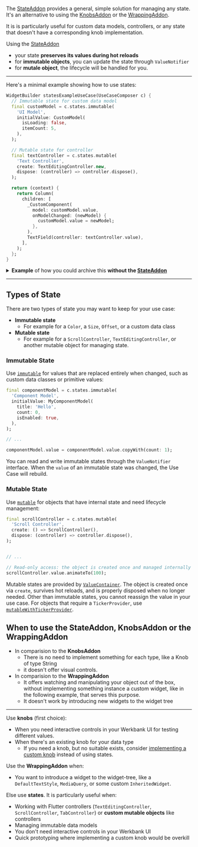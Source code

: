 The [StateAddon](../werkbank/StateAddon-class.html) provides a general, simple solution for managing any state. It's an alternative to using the [KnobsAddon](Knobs-topic.html) or the [WrappingAddon](../werkbank/WrappingAddon-class.html). 

It is is particularly useful for custom data models, controllers, or any state that doesn't have a corresponding knob implementation.

Using the [StateAddon](../werkbank/StateAddon-class.html)
- your state **preserves its values during hot reloads**
- for **immutable objects**, you can update the state through `ValueNotifier`
- for **mutale object**, the lifecycle will be handled for you.
  
---

Here's a minimal example showing how to use states:

```dart
WidgetBuilder statesExampleUseCase(UseCaseComposer c) {
  // Immutable state for custom data model
  final customModel = c.states.immutable(
    'UI Model',
    initialValue: CustomModel(
      isLoading: false,
      itemCount: 5,
    ),
  );

  // Mutable state for controller
  final textController = c.states.mutable(
    'Text Controller',
    create: TextEditingController.new,
    dispose: (controller) => controller.dispose(),
  );

  return (context) {
    return Column(
      children: [
        _CustomComponent(
          model: customModel.value,
          onModelChanged: (newModel) {
            customModel.value = newModel;
          },
        ),
        TextField(controller: textController.value),
      ],
    );
  };
}
```

<details>
<summary><b>Example</b> of how you could archive this <b>without the <a href="../werkbank/CustomFieldKnobExtension/customField.html">StateAddon</a></b></summary>

This illustrates what issue the StateAddon solves for you, since **you don't have to do this**:

```dart
WidgetBuilder exampleWithoutStatesUseCase(UseCaseComposer c) {
  return (context) {
    return _StateProvider(
      builder: (context, model, controller) => Column(
        children: [
          _CustomComponent(
            model: model.value,
            onModelChanged: (newModel) {
              model.value = newModel;
            },
          ),
          TextField(controller: controller),
        ],
      ),
    );
  };
}

class _StateProvider extends StatefulWidget {
  const _StateProvider({
    required this.builder,
  });

  final Widget Function(
    BuildContext context,
    ValueNotifier<CustomModel> model,
    TextEditingController controller,
  )
  builder;

  @override
  State<_StateProvider> createState() => _StateProviderState();
}

class _StateProviderState extends State<_StateProvider> {
  late final ValueNotifier<CustomModel> _model;
  late final TextEditingController _controller;

  @override
  void initState() {
    super.initState();
    _model = ValueNotifier(CustomModel());
    _controller = TextEditingController();
  }

  @override
  void dispose() {
    _model.dispose();
    _controller.dispose();
    super.dispose();
  }

  @override
  Widget build(BuildContext context) {
    return widget.builder(context, _model, _controller);
  }
}
```
</details>

---

## Types of State

There are two types of state you may want to keep for your use case:

- **Immutable state**
  - For example for a `Color`, a `Size`, `Offset`, or a custom data class
- **Mutable state**
  - For example for a `ScrollController`, `TextEditingController`, or another mutable object for managing state.


### Immutable State

Use [`immutable`](../werkbank/StatesComposer-class.html) for values that are replaced entirely when changed, such as custom data classes or primitive values:

```dart
final componentModel = c.states.immutable(
  'Component Model',
  initialValue: MyComponentModel(
    title: 'Hello',
    count: 0,
    isEnabled: true,
  ),
);

// ...

componentModel.value = componentModel.value.copyWith(count: 1);
```

You can read and write immutable states through the `ValueNotifier` interface. When the `value` of an immutable state was changed, the Use Case will rebuild.

### Mutable State

Use [`mutable`](../werkbank/StatesComposer-class.html) for objects that have internal state and need lifecycle management:

```dart
final scrollController = c.states.mutable(
  'Scroll Controller', 
  create: () => ScrollController(),
  dispose: (controller) => controller.dispose(),
);


// ...

// Read-only access: the object is created once and managed internally
scrollController.value.animateTo(100);
```

Mutable states are provided by [`ValueContainer`](../werkbank/ValueContainer-class.html). The object is created once via `create`, survives hot reloads, and is properly disposed when no longer needed. Other than immutable states, you cannot reassign the value in your use case.
For objects that require a `TickerProvider`, use [`mutableWithTickerProvider`](../werkbank/StatesComposer-class.html).

## When to use the StateAddon, KnobsAddon or the WrappingAddon

- In comparision to the **KnobsAddon**
  - There is no need to implement something for each type, like a Knob of type String
  - it doesn't offer visual controls.
- In comparision to the **WrappingAddon**
  - It offers watching and manipulating your object out of the box, without implementing something instance a custom widget, like in the following example, that serves this purpose.
  - It doesn't work by introducing new widgets to the widget tree 
  
---

Use **knobs** (first choice):
- When you need interactive controls in your Werkbank UI for testing different values.
- When there's an existing knob for your data type
  - If you need a knob, but no suitable exists, consider [implementing a custom knob](Knobs-topic.html) instead of using states.

Use the **WrappingAddon** when:
- You want to introduce a widget to the widget-tree, like a `DefaultTextStyle`, `MediaQuery`, or some custom `InheritedWidget`.

Else use **states**. It is particularly useful when:
- Working with Flutter controllers (`TextEditingController`, `ScrollController`, `TabController`) or **custom mutable objects** like controllers
- Managing immutable data models
- You don't need interactive controls in your Werkbank UI
- Quick prototyping where implementing a custom knob would be overkill
